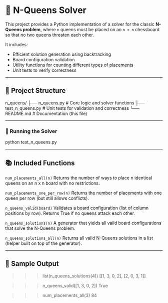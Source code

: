 # 🧠 N-Queens Solver

This project provides a Python implementation of a solver for the classic **N-Queens problem**, where `n` queens must be placed on an `n × n` chessboard so that no two queens threaten each other.

It includes:
- Efficient solution generation using backtracking
- Board configuration validation
- Utility functions for counting different types of placements
- Unit tests to verify correctness

---

## 📁 Project Structure

n_queens/
├── n_queens.py # Core logic and solver functions
├── test_n_queens.py # Unit tests for validation and correctness
└── README.md # Documentation (this file)

---

### 🔁 Running the Solver

python test_n_queens.py

---

## 📚 Included Functions
```num_placements_all(n)```
Returns the number of ways to place n identical queens on an n x n board with no restrictions.

```num_placements_one_per_row(n)```
Returns the number of placements with one queen per row (but still allows conflicts).

```n_queens_valid(board)```
Validates a board configuration (list of column positions by row). Returns True if no queens attack each other.

```n_queens_solutions(n)```
A generator that yields all valid board configurations that solve the N-Queens problem.

```n_queens_solutions_all(n)```
Returns all valid N-Queens solutions in a list (helper built on top of the generator).

---

 ## 🧪 Sample Output

 >>> list(n_queens_solutions(4))
[[1, 3, 0, 2], [2, 0, 3, 1]]

>>> n_queens_valid([1, 3, 0, 2])
True

>>> num_placements_all(3)
84
